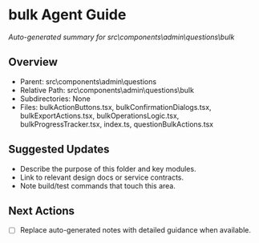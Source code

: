 ﻿# bulk Agent Guide
*Auto-generated summary for src\components\admin\questions\bulk*

## Overview
- Parent: src\components\admin\questions
- Relative Path: src\components\admin\questions\bulk
- Subdirectories: None
- Files: bulkActionButtons.tsx, bulkConfirmationDialogs.tsx, bulkExportActions.tsx, bulkOperationsLogic.tsx, bulkProgressTracker.tsx, index.ts, questionBulkActions.tsx

## Suggested Updates
- Describe the purpose of this folder and key modules.
- Link to relevant design docs or service contracts.
- Note build/test commands that touch this area.

## Next Actions
- [ ] Replace auto-generated notes with detailed guidance when available.
